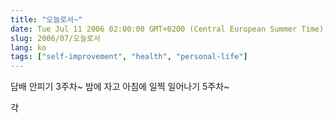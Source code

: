 ```yaml
---
title: "오늘로서~"
date: Tue Jul 11 2006 02:00:00 GMT+0200 (Central European Summer Time)
slug: 2006/07/오늘로서
lang: ko
tags: ["self-improvement", "health", "personal-life"]
---
```


담배 안피기 3주차~
밤에 자고 아침에 일찍 일어나기 5주차~

갹
